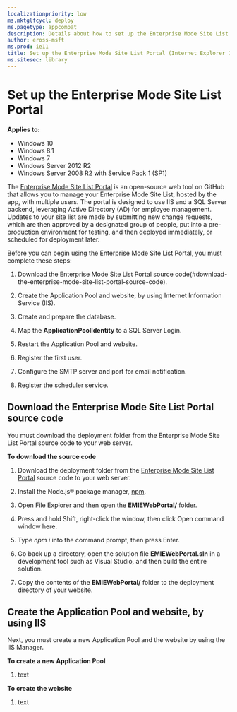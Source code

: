 ```yaml
---
localizationpriority: low
ms.mktglfcycl: deploy
ms.pagetype: appcompat
description: Details about how to set up the Enterprise Mode Site List Portal for your organization.
author: eross-msft
ms.prod: ie11
title: Set up the Enterprise Mode Site List Portal (Internet Explorer 11 for IT Pros)
ms.sitesec: library
---
```


# Set up the Enterprise Mode Site List Portal

**Applies to:**

-   Windows 10
-   Windows 8.1
-   Windows 7
-   Windows Server 2012 R2
-   Windows Server 2008 R2 with Service Pack 1 (SP1)

The [Enterprise Mode Site List Portal](https://github.com/MicrosoftEdge/enterprise-mode-site-list-portal) is an open-source web tool on GitHub that allows you to manage your Enterprise Mode Site List, hosted by the app, with multiple users. The portal is designed to use IIS and a SQL Server backend, leveraging Active Directory (AD) for employee management. Updates to your site list are made by submitting new change requests, which are then approved by a designated group of people, put into a pre-production environment for testing, and then deployed immediately, or scheduled for deployment later.

Before you can begin using the Enterprise Mode Site List Portal, you must complete these steps:

1. Download the Enterprise Mode Site List Portal source code(#download-the-enterprise-mode-site-list-portal-source-code).

2. Create the Application Pool and website, by using Internet Information Service (IIS).

3. Create and prepare the database.

4. Map the **ApplicationPoolIdentity** to a SQL Server Login.

5. Restart the Application Pool and website.

6. Register the first user.

7. Configure the SMTP server and port for email notification.

8. Register the scheduler service.

## Download the Enterprise Mode Site List Portal source code
You must download the deployment folder from the Enterprise Mode Site List Portal source code to your web server. <!-- There is no deployment folder in the source code -->

**To download the source code**

1. Download the deployment folder from the [Enterprise Mode Site List Portal](https://github.com/MicrosoftEdge/enterprise-mode-site-list-portal) source code to your web server.

2. Install the Node.js® package manager, [npm](https://www.npmjs.com/). <!-- Why? What is this used for? We should also add this to the required software if we're going to include it here -->

3. Open File Explorer and then open the **EMIEWebPortal/** folder.

4.	Press and hold Shift, right-click the window, then click Open command window here. <!-- I'm only seeing an option to open in PowerShell, is that what you mean? Or am I missing the right option? -->

5.	Type _npm i_ into the command prompt, then press Enter. <!-- Why? What does this do? -->

6.	Go back up a directory, open the solution file **EMIEWebPortal.sln** in a development tool such as Visual Studio, and then build the entire solution. <!-- We need to include Visual Studio in the requirements. -->

7.	Copy the contents of the **EMIEWebPortal/** folder to the deployment directory of your website. <!-- What website? We haven't said anything about it yet...and there are instructions for creating the website after this step  -->

## Create the Application Pool and website, by using IIS
Next, you must create a new Application Pool and the website by using the IIS Manager.

**To create a new Application Pool**
1. text

**To create the website**
1. text

